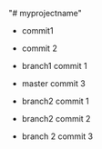 "# myprojectname"

- commit1
- commit 2


- branch1 commit 1


- master commit 3


- branch2 commit 1

- branch2 commit 2
- branch 2 commit 3

